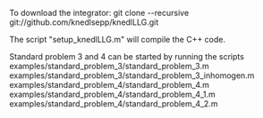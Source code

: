 To download the integrator:
git clone --recursive git://github.com/knedlsepp/knedlLLG.git

The script "setup_knedlLLG.m" will compile the C++ code.

Standard problem 3 and 4 can be started by running the scripts
examples/standard_problem_3/standard_problem_3.m
examples/standard_problem_3/standard_problem_3_inhomogen.m
examples/standard_problem_4/standard_problem_4.m
examples/standard_problem_4/standard_problem_4_1.m
examples/standard_problem_4/standard_problem_4_2.m